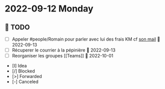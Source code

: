 # 2022-09-12 Monday

## 📆 TODO
- [ ] Appeler #people/Romain pour parler avec lui des frais KM cf [son mail](message://<PR1P264MB2174D878485FD3172F04509BCC459@PR1P264MB2174.FRAP264.PROD.OUTLOOK.COM>) 📅 2022-09-13 
- [ ] Récuperer le courrier à la pépinière 📅 2022-09-13 
- [ ] Reorganiser les groupes [[Teams]] 📅 2022-10-01
- [I] Idea
- [/] Blocked
- [>] Forwarded
- [-] Canceled